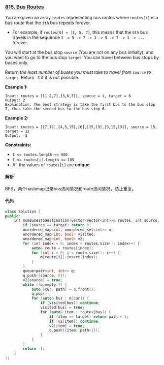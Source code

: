 ### [815. Bus Routes](https://leetcode.com/problems/bus-routes/)

You are given an array `routes` representing bus routes where `routes[i]` is a bus route that the `ith` bus repeats forever.

- For example, if `routes[0] = [1, 5, 7]`, this means that the `0th` bus travels in the sequence `1 -> 5 -> 7 -> 1 -> 5 -> 7 -> 1 -> ...` forever.

You will start at the bus stop `source` (You are not on any bus initially), and you want to go to the bus stop `target`. You can travel between bus stops by buses only.

Return *the least number of buses you must take to travel from* `source` *to* `target`. Return `-1` if it is not possible.

 

**Example 1:**

```
Input: routes = [[1,2,7],[3,6,7]], source = 1, target = 6
Output: 2
Explanation: The best strategy is take the first bus to the bus stop 7, then take the second bus to the bus stop 6.
```

**Example 2:**

```
Input: routes = [[7,12],[4,5,15],[6],[15,19],[9,12,13]], source = 15, target = 12
Output: -1
```

 

 

**Constraints:**

- `1 <= routes.length <= 500`.
- `1 <= routes[i].length <= 105`
- All the values of `routes[i]` are **unique**.

#### 解析

BFS，两个hashmap记录bus访问情况和route访问情况，防止重复。

#### 代码

```c++
class Solution {
public:
    int numBusesToDestination(vector<vector<int>>& routes, int source, int target) {
        if (source == target) return 0;
        unordered_map<int, unordered_set<int>> m;
        unordered_map<int, bool> visited;
        unordered_map<int, bool> v2;
        for (int index = 0; index < routes.size(); index++) {
            auto& route = routes[index];
            for (int i = 0; i < route.size(); i++) {
                m[route[i]].insert(index);
            }
        }
        queue<pair<int, int>> q;
        q.push({source, 0});
        v2[source] = true;
        while (!q.empty()) {
            auto [cur, path] = q.front();
            q.pop();
            for (auto& bus : m[cur]) {
                if (visited[bus]) continue;
                visited[bus] = true;
                for (auto& item : routes[bus]) {
                    if (item == target) return path + 1;
                    if (v2[item]) continue;
                    v2[item] = true;
                    q.push({item, path+1});
                }
            }
        }
        return -1;
    }
};
```
